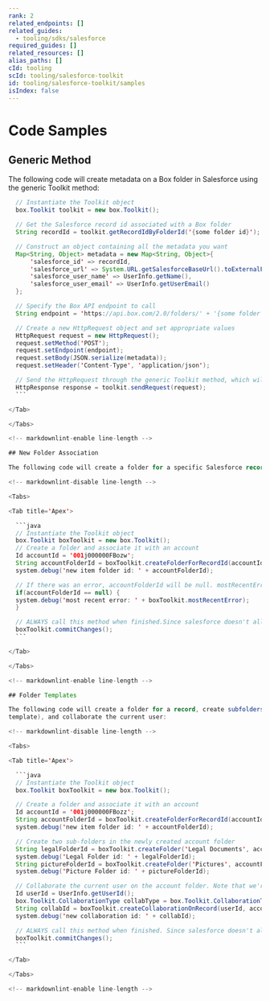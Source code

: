 ```yaml
---
rank: 2
related_endpoints: []
related_guides:
  - tooling/sdks/salesforce
required_guides: []
related_resources: []
alias_paths: []
cId: tooling
scId: tooling/salesforce-toolkit
id: tooling/salesforce-toolkit/samples
isIndex: false
---
```


# Code Samples

## Generic Method

The following code will create metadata on a Box folder in Salesforce using the
generic Toolkit method:

<!-- markdownlint-disable line-length -->

<Tabs>

<Tab title='Apex'>

  ```java
    // Instantiate the Toolkit object
    box.Toolkit toolkit = new box.Toolkit();

    // Get the Salesforce record id associated with a Box folder
    String recordId = toolkit.getRecordIdByFolderId('{some folder id}');

    // Construct an object containing all the metadata you want
    Map<String, Object> metadata = new Map<String, Object>{
        'salesforce_id' => recordId,
        'salesforce_url' => System.URL.getSalesforceBaseUrl().toExternalForm() + '/' + recordId,
        'salesforce_user_name' => UserInfo.getName(),
        'salesforce_user_email' => UserInfo.getUserEmail()
    };

    // Specify the Box API endpoint to call
    String endpoint = 'https://api.box.com/2.0/folders/' + '{some folder id}' + '/metadata/global/properties';

    // Create a new HttpRequest object and set appropriate values
    HttpRequest request = new HttpRequest();
    request.setMethod('POST');
    request.setEndpoint(endpoint);
    request.setBody(JSON.serialize(metadata));
    request.setHeader('Content-Type', 'application/json');

    // Send the HttpRequest through the generic Toolkit method, which will handle the authentication details
    HttpResponse response = toolkit.sendRequest(request);
    ```

</Tab>

</Tabs>

<!-- markdownlint-enable line-length -->

## New Folder Association

The following code will create a folder for a specific Salesforce record Id:

<!-- markdownlint-disable line-length -->

<Tabs>

  <Tab title='Apex'>

    ```java
    // Instantiate the Toolkit object
    box.Toolkit boxToolkit = new box.Toolkit();
    // Create a folder and associate it with an account
    Id accountId = '001j000000FBozw';
    String accountFolderId = boxToolkit.createFolderForRecordId(accountId, null, true);
    system.debug('new item folder id: ' + accountFolderId);

    // If there was an error, accountFolderId will be null. mostRecentError will contain the error message
    if(accountFolderId == null) {
    system.debug('most recent error: ' + boxToolkit.mostRecentError);
    }

    // ALWAYS call this method when finished.Since salesforce doesn't allow http callouts after dml operations, we need to commit the pending database inserts/updates or we will lose the associations created
    boxToolkit.commitChanges();
    ```

  </Tab>

</Tabs>

<!-- markdownlint-enable line-length -->

## Folder Templates

The following code will create a folder for a record, create subfolders (folder
template), and collaborate the current user:

<!-- markdownlint-disable line-length -->

<Tabs>

  <Tab title='Apex'>

    ```java
    // Instantiate the Toolkit object
    box.Toolkit boxToolkit = new box.Toolkit();

    // Create a folder and associate it with an account
    Id accountId = '001j000000FBozz';
    String accountFolderId = boxToolkit.createFolderForRecordId(accountId, null, true);
    system.debug('new item folder id: ' + accountFolderId);

    // Create two sub-folders in the newly created account folder
    String legalFolderId = boxToolkit.createFolder('Legal Documents', accountFolderId, null);
    system.debug('Legal Folder id: ' + legalFolderId);
    String pictureFolderId = boxToolkit.createFolder('Pictures', accountFolderId, null);
    system.debug('Picture Folder id: ' + pictureFolderId);

    // Collaborate the current user on the account folder. Note that we're sending false for the optCreateFolder param that shouldn't actually matter since the folder(s) already exists 
    Id userId = UserInfo.getUserId();
    box.Toolkit.CollaborationType collabType = box.Toolkit.CollaborationType.EDITOR;
    String collabId = boxToolkit.createCollaborationOnRecord(userId, accountId, collabType, false);
    system.debug('new collaboration id: ' + collabId);

    // ALWAYS call this method when finished. Since salesforce doesn't allow http callouts after dml operations, we need to commit the pending database inserts/updates or we will lose the associations created
    boxToolkit.commitChanges();
    ```

  </Tab>

</Tabs>

<!-- markdownlint-enable line-length -->
